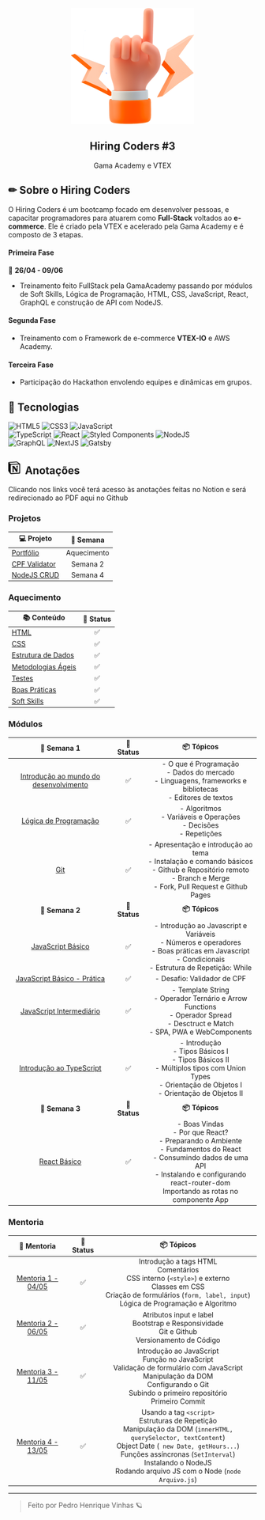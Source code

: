 <p align="center" id='top'>
    <img src="./.github/HC-hands-up.png">
    <h2 align="center"> Hiring Coders #3 </h2>
</p>

<p align="center">
    Gama Academy e VTEX
</p>

## ✏ Sobre o Hiring Coders

O Hiring Coders é um bootcamp focado em desenvolver pessoas, e capacitar programadores para atuarem como **Full-Stack** voltados ao **e-commerce**. Ele é criado pela VTEX e acelerado pela Gama Academy e é composto de 3 etapas.

#### **Primeira Fase**
📅 **26/04 - 09/06**
- Treinamento feito FullStack pela GamaAcademy passando por módulos de Soft Skills, Lógica de Programação, HTML, CSS, JavaScript, React, GraphQL e construção de API com NodeJS.

#### **Segunda Fase**

- Treinamento com o Framework de e-commerce **VTEX-IO** e AWS Academy.

#### **Terceira Fase**

- Participação do Hackathon envolendo equipes e dinâmicas em grupos.

## 🧪 Tecnologias

![HTML5](https://img.shields.io/badge/-HTML5-05122A?style=for-the-badge&logo=html5&color=ff7f00&logoColor=white)
![CSS3](https://img.shields.io/badge/-css3-05122A?style=for-the-badge&logo=css3&color=2C9BD2&logoColor=white)
![JavaScript](https://img.shields.io/badge/-JavaScript-05122A?style=for-the-badge&logo=javascript&color=EAD41C&logoColor=black) <br>
![TypeScript](https://img.shields.io/badge/-typescript-05122A?style=for-the-badge&logo=typescript&color=007acc&logoColor=white) 
![React](https://img.shields.io/badge/-react-05122A?style=for-the-badge&logo=react&color=1C1C1C)
![Styled Components](https://img.shields.io/badge/-Styled%20components-05122A?style=for-the-badge&logo=styled-components&color=1f1f1f)
![NodeJS](https://img.shields.io/badge/-Node.js-05122A?style=for-the-badge&logo=node.js&color=97CA00&logoColor=white) <br>
![GraphQL](https://img.shields.io/badge/-graphql-05122A?style=for-the-badge&logo=graphql&color=1f1f1f&logoColor=e535ab)
![NextJS](https://img.shields.io/badge/-NextJS-05122A?style=for-the-badge&logo=next.js&color=1f1f1f&logoColor=f1f1f1)
![Gatsby](https://img.shields.io/badge/-Gatsby-05122A?style=for-the-badge&logo=gatsby&color=1f1f1f&logoColor=6B4495)


<h2> <img width="24px" src="./.github/notion.svg"> &nbspAnotações  </h2>

<p> Clicando nos links você terá acesso às anotações feitas no Notion e será redirecionado ao PDF aqui no Github </p>

### **Projetos**

| 💻 Projeto      | 📅 Semana |
| ---------- | :-----: |
| [Portfólio](./portfolio-hiring/) |  Aquecimento |
| [CPF Validator](./projetos/semana-2/cpf-validator) |  Semana 2 |
| [NodeJS CRUD](./projetos/semana-4/pratica-typescript) |  Semana 4 |

### **Aquecimento**

| 📚 Conteúdo      |  🤔 Status |
| ---------- | :-----: |
| [HTML](./materiais-em-pdf/aquecimento/1-HTML5.pdf) |  ✅   |
| [CSS](./) |  ✅   |
| [Estrutura de Dados](./materiais-em-pdf/aquecimento/3-Estrutura-de-dados.pdf) |  ✅   |
| [Metodologias Ágeis](./materiais-em-pdf/aquecimento/4-Metodologias-Ageis.pdf) |  ✅   |
| [Testes](./) |  ✅   |
| [Boas Práticas](./materiais-em-pdf/aquecimento/5-Boas-praticas.pdf) |  ✅   |
| [Soft Skills](./materiais-em-pdf/aquecimento/6-Soft-Skills.pdf) |  ✅   |

### **Módulos**

| 📅 Semana 1      | 🤔 Status | 📦 Tópicos |
| :----------: | :-----: | :------: |
| [Introdução ao mundo do desenvolvimento](./materiais-em-pdf/semana-1/Semana-1-Introducao-ao-mundo-do-desenvolvimento.pdf) |  ✅   | - O que é Programação <br> - Dados do mercado <br> - Linguagens, frameworks e bibliotecas <br> - Editores de textos |
| [Lógica de Programação](./materiais-em-pdf/semana-1/Semana-1-Logica-de-Programacao.pdf) |  ✅   | - Algoritmos <br> - Variáveis e Operações <br> - Decisões <br> - Repetições
| [Git](./materiais-em-pdf/semana-1/Semana-1-Git.pdf) |  ✅   | - Apresentação e introdução ao tema <br> - Instalação e comando básicos <br> - Github e Repositório remoto <br> - Branch e Merge <br> - Fork, Pull Request e Github Pages|
| **📅 Semana 2** |  **🤔 Status**   |  **📦 Tópicos** |
| [JavaScript Básico](./materiais-em-pdf/semana-2/Semana-2-JavaScript-Basico.pdf) |   ✅ | - Introdução ao Javascript e Variáveis <br> - Números e operadores <br> - Boas práticas em Javascript <br> - Condicionais <br> - Estrutura de Repetição: While |
| [JavaScript Básico - Prática](./materiais-em-pdf/semana-2/Semana-2-JavaScript-Basico-Pratica.pdf) |  ✅   | - Desafio: Validador de CPF |
| [JavaScript Intermediário ](./materiais-em-pdf/semana-2/Semana-2-JavaScript-Intermedirio.pdf) |  ✅   | - Template String <br> - Operador Ternário e Arrow Functions <br> - Operador Spread <br> - Desctruct e Match <br> - SPA, PWA e WebComponents |
| [Introdução ao TypeScript ](./materiais-em-pdf/semana-2/Semana-2-Introducao-ao-TypeScript.pdf) |  ✅ | - Introdução <br> - Tipos Básicos I <br> - Tipos Básicos II <br> - Múltiplos tipos com Union Types <br> - Orientação de Objetos I <br> - Orientação de Objetos II |
| **📅 Semana 3** |  **🤔 Status**   |  **📦 Tópicos** |
| [React Básico](./materiais-em-pdf/semana-3/Semana-3-React-Basico.pdf) |  ✅ | - Boas Vindas <br> - Por que React? <br> - Preparando o Ambiente <br> - Fundamentos do React <br> - Consumindo dados de uma API <br> - Instalando e configurando react-router-dom <br> Importando as rotas no componente App |
### **Mentoria**

| 🎯 Mentoria      | 🤔 Status | 📦 Tópicos |
| :----------: | :-----: | :------: |
| [Mentoria 1 - 04/05](https://www.youtube.com/watch?v=_e0ED3IsAe0&ab_channel=HiringCoders) |  ✅   |  Introdução a tags HTML <br> Comentários <br>   CSS interno (`<style>`) e  externo <br> Classes em CSS <br> Criação de formulários (`form, label, input`) <br> Lógica de Programação e Algoritmo| 
| [Mentoria 2 - 06/05](https://www.youtube.com/watch?v=HejxKobIhSg&ab_channel=HiringCoders) |  ✅   |  Atributos input e label <br> Bootstrap e Responsividade <br> Git e Github <br> Versionamento de Código| 
| [Mentoria 3 - 11/05](https://www.youtube.com/watch?v=R-dq9QHu91A&ab_channel=HiringCoders) |  ✅   | Introdução ao JavaScript <br> Função no JavaScript <br> Validação de formulário com JavaScript <br> Manipulação da DOM <br> Configurando o Git <br> Subindo o primeiro repositório <br> Primeiro Commit | 
| [Mentoria 4 - 13/05](https://www.youtube.com/watch?v=S13f3RJIGkc&ab_channel=HiringCoders) |  ✅   | Usando a tag `<script>` <br> Estruturas de Repetição <br> Manipulação da DOM (`innerHTML, querySelector, textContent`)  <br> Object Date (` new Date, getHours...`) <br> Funções assíncronas (`SetInterval`) <br> Instalando o NodeJS <br> Rodando arquivo JS com o Node (`node Arquivo.js`)| 


--- 

<blockquote> Feito por Pedro Henrique Vinhas 🪐 </blockquote>

